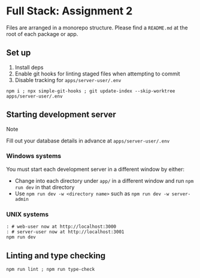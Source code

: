 # Full Stack: Assignment 2

Files are arranged in a monorepo structure. Please find a `README.md` at the root of each package or app.

## Set up

1. Install deps
2. Enable git hooks for linting staged files when attempting to commit
3. Disable tracking for `apps/server-user/.env`

```shell
npm i ; npx simple-git-hooks ; git update-index --skip-worktree apps/server-user/.env
```

## Starting development server

> [!NOTE]  
> Fill out your database details in advance at `apps/server-user/.env`

### Windows systems

You must start each development server in a different window by either:

- Change into each directory under `app/` in a different window and run `npm run dev` in that directory
- Use `npm run dev -w <directory name>` such as `npm run dev -w server-admin`

### UNIX systems

```shell
: # web-user now at http://localhost:3000
: # server-user now at http://localhost:3001
npm run dev
```

## Linting and type checking

```shell
npm run lint ; npm run type-check
```
